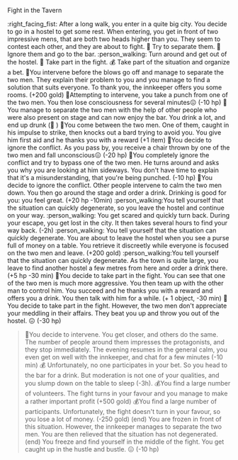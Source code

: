 Fight in the Tavern

:right_facing_fist: After a long walk, you enter in a quite big city. You decide to go in a hostel to get some rest. When entering, you get in front of two impressive mens, that are both two heads higher than you. They seem to contest each other, and they are about to fight.
:raised_hands: Try to separate them.
:beer: Ignore them and go to the bar.
:person_walking: Turn around and get out of the hostel.
:punch: Take part in the fight.
:moneybag: Take part of the situation and organize a bet.
:raised_hands:You intervene before the blows go off and manage to separate the two men. They explain their problem to you and you manage to find a solution that suits everyone. To thank you, the innkeeper offers you some rooms. (+200 gold) :raised_hands:Attempting to intervene, you take a punch from one of the two men. You then lose consciousness for several minutes:confounded: (-10 hp) :raised_hands:You manage to separate the two men with the help of other people who were also present on stage and can now enjoy the bar. You drink a lot, and end up drunk (:zany_face: )
:raised_hands:You come between the two men. One of them, caught in his impulse to strike, then knocks out a bard trying to avoid you. You give him first aid and he thanks you with a reward (+1 item)
:beer:You decide to ignore the conflict. As you pass by, you receive a chair thrown by one of the two men and fall unconscious:confounded: (-20 hp)
:beer:You completely ignore the conflict and try to bypass one of the two men. He turns around and asks you why you are looking at him sideways. You don't have time to explain that it's a misunderstanding, that you're being punched. (-10 hp)
:beer:You decide to ignore the conflict. Other people intervene to calm the two men down. You then go around the stage and order a drink. Drinking is good for you: you feel great. (+20 hp -10min)
:person_walking:You tell yourself that the situation can quickly degenerate, so you leave the hostel and continue on your way.
:person_walking: You get scared and quickly turn back. During your escape, you get lost in the city. It then takes several hours to find your way back. (-2h)
:person_walking: You tell yourself that the situation can quickly degenerate. You are about to leave the hostel when you see a purse full of money on a table. You retrieve it discreetly while everyone is focused on the two men and leave. (+200 gold)
:person_walking:You tell yourself that the situation can quickly degenerate. As the town is quite large, you leave to find another hostel a few metres from here and order a drink there. (+5 hp -30 min)
:punch:You decide to take part in the fight. You can see that one of the two men is much more aggressive. You then team up with the other man to control him. You succeed and he thanks you with a reward and offers you a drink. You then talk with him for a while. (+ 1 object, -30 min)
:punch:You decide to take part in the fight. However, the two men don't appreciate your meddling in their affairs. They beat you up and throw you out of the hostel. :confounded: (-30 hp)
> :punch:You decide to intervene. You get closer, and others do the same. The number of people around them impresses the protagonists, and they stop immediately. The evening resumes in the general calm, you even get on well with the innkeeper, and chat for a few minutes (-10 min)
:moneybag: Unfortunately, no one participates in your bet. So you head to the bar for a drink. But moderation is not one of your qualities, and you slump down on the table to sleep (-3h).
:moneybag:You find a large number of volunteers. The fight turns in your favour and you manage to make a rather important profit (+500 gold)
:moneybag:You find a large number of participants. Unfortunately, the fight doesn't turn in your favour, so you lose a lot of money. (-250 gold)
(end) You are frozen in front of this situation. However, the innkeeper manages to separate the two men. You are then relieved that the situation has not degenerated.
(end) You freeze and find yourself in the middle of the fight. You get caught up in the hustle and bustle. :confounded: (-10 hp)
